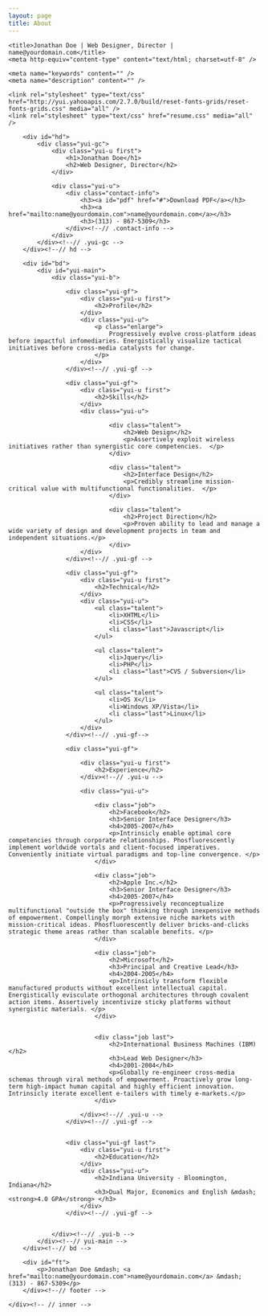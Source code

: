 ```yaml
---
layout: page
title: About
---
```



<html>
<head>

	<title>Jonathan Doe | Web Designer, Director | name@yourdomain.com</title>
	<meta http-equiv="content-type" content="text/html; charset=utf-8" />

	<meta name="keywords" content="" />
	<meta name="description" content="" />

	<link rel="stylesheet" type="text/css" href="http://yui.yahooapis.com/2.7.0/build/reset-fonts-grids/reset-fonts-grids.css" media="all" /> 
	<link rel="stylesheet" type="text/css" href="resume.css" media="all" />

</head>
<body>

<div id="doc2" class="yui-t7">
	<div id="inner">
	
		<div id="hd">
			<div class="yui-gc">
				<div class="yui-u first">
					<h1>Jonathan Doe</h1>
					<h2>Web Designer, Director</h2>
				</div>

				<div class="yui-u">
					<div class="contact-info">
						<h3><a id="pdf" href="#">Download PDF</a></h3>
						<h3><a href="mailto:name@yourdomain.com">name@yourdomain.com</a></h3>
						<h3>(313) - 867-5309</h3>
					</div><!--// .contact-info -->
				</div>
			</div><!--// .yui-gc -->
		</div><!--// hd -->

		<div id="bd">
			<div id="yui-main">
				<div class="yui-b">

					<div class="yui-gf">
						<div class="yui-u first">
							<h2>Profile</h2>
						</div>
						<div class="yui-u">
							<p class="enlarge">
								Progressively evolve cross-platform ideas before impactful infomediaries. Energistically visualize tactical initiatives before cross-media catalysts for change. 
							</p>
						</div>
					</div><!--// .yui-gf -->

					<div class="yui-gf">
						<div class="yui-u first">
							<h2>Skills</h2>
						</div>
						<div class="yui-u">

								<div class="talent">
									<h2>Web Design</h2>
									<p>Assertively exploit wireless initiatives rather than synergistic core competencies.	</p>
								</div>

								<div class="talent">
									<h2>Interface Design</h2>
									<p>Credibly streamline mission-critical value with multifunctional functionalities.	 </p>
								</div>

								<div class="talent">
									<h2>Project Direction</h2>
									<p>Proven ability to lead and manage a wide variety of design and development projects in team and independent situations.</p>
								</div>
						</div>
					</div><!--// .yui-gf -->

					<div class="yui-gf">
						<div class="yui-u first">
							<h2>Technical</h2>
						</div>
						<div class="yui-u">
							<ul class="talent">
								<li>XHTML</li>
								<li>CSS</li>
								<li class="last">Javascript</li>
							</ul>

							<ul class="talent">
								<li>Jquery</li>
								<li>PHP</li>
								<li class="last">CVS / Subversion</li>
							</ul>

							<ul class="talent">
								<li>OS X</li>
								<li>Windows XP/Vista</li>
								<li class="last">Linux</li>
							</ul>
						</div>
					</div><!--// .yui-gf-->

					<div class="yui-gf">
	
						<div class="yui-u first">
							<h2>Experience</h2>
						</div><!--// .yui-u -->

						<div class="yui-u">

							<div class="job">
								<h2>Facebook</h2>
								<h3>Senior Interface Designer</h3>
								<h4>2005-2007</h4>
								<p>Intrinsicly enable optimal core competencies through corporate relationships. Phosfluorescently implement worldwide vortals and client-focused imperatives. Conveniently initiate virtual paradigms and top-line convergence. </p>
							</div>

							<div class="job">
								<h2>Apple Inc.</h2>
								<h3>Senior Interface Designer</h3>
								<h4>2005-2007</h4>
								<p>Progressively reconceptualize multifunctional "outside the box" thinking through inexpensive methods of empowerment. Compellingly morph extensive niche markets with mission-critical ideas. Phosfluorescently deliver bricks-and-clicks strategic theme areas rather than scalable benefits. </p>
							</div>

							<div class="job">
								<h2>Microsoft</h2>
								<h3>Principal and Creative Lead</h3>
								<h4>2004-2005</h4>
								<p>Intrinsicly transform flexible manufactured products without excellent intellectual capital. Energistically evisculate orthogonal architectures through covalent action items. Assertively incentivize sticky platforms without synergistic materials. </p>
							</div>


							<div class="job last">
								<h2>International Business Machines (IBM)</h2>
								<h3>Lead Web Designer</h3>
								<h4>2001-2004</h4>
								<p>Globally re-engineer cross-media schemas through viral methods of empowerment. Proactively grow long-term high-impact human capital and highly efficient innovation. Intrinsicly iterate excellent e-tailers with timely e-markets.</p>
							</div>

						</div><!--// .yui-u -->
					</div><!--// .yui-gf -->


					<div class="yui-gf last">
						<div class="yui-u first">
							<h2>Education</h2>
						</div>
						<div class="yui-u">
							<h2>Indiana University - Bloomington, Indiana</h2>
							<h3>Dual Major, Economics and English &mdash; <strong>4.0 GPA</strong> </h3>
						</div>
					</div><!--// .yui-gf -->


				</div><!--// .yui-b -->
			</div><!--// yui-main -->
		</div><!--// bd -->

		<div id="ft">
			<p>Jonathan Doe &mdash; <a href="mailto:name@yourdomain.com">name@yourdomain.com</a> &mdash; (313) - 867-5309</p>
		</div><!--// footer -->

	</div><!-- // inner -->


</div><!--// doc -->


</body>
</html>

